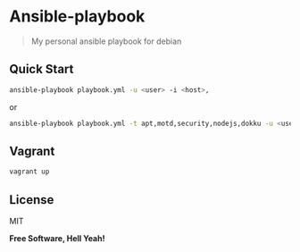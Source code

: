 Ansible-playbook
===

> My personal ansible playbook for debian

Quick Start
---

```bash
ansible-playbook playbook.yml -u <user> -i <host>,
```

or

```bash
ansible-playbook playbook.yml -t apt,motd,security,nodejs,dokku -u <user> -i <host>,
```

Vagrant
---

```bash
vagrant up
```

License
---

MIT

**Free Software, Hell Yeah!**
